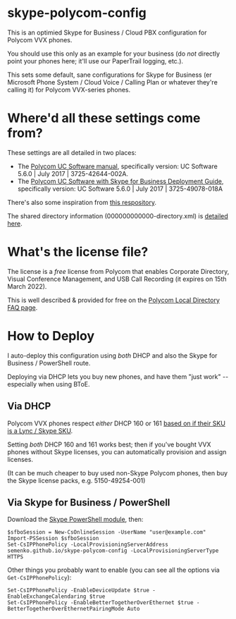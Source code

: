 # skype-polycom-config
This is an optimied Skype for Business /  Cloud PBX configuration for Polycom VVX phones.

You should use this only as an example for your business (do *not* directly point your phones here; it'll use our PaperTrail logging, etc.).

This sets some default, sane configurations for Skype for Business (er Microsoft Phone System / Cloud Voice / Calling Plan or whatever they're calling it) for Polycom VVX-series phones.

# Where'd all these settings come from?
These settings are all detailed in two places:

* The [Polycom UC Software manual](http://support.polycom.com/content/dam/polycom-support/products/Voice/business_media_phones/user/en/3725-42644-002a-ucsoftware-administrator-guide-5-6-0.pdf), specifically version: UC Software 5.6.0 | July 2017 | 3725-42644-002A.
* The [Polycom UC Software with Skype for Business Deployment Guide](http://support.polycom.com/content/dam/polycom-support/products/Voice/business_media_phones/user/en/3725-49078-018a-uc-software-skype-for-business-deployment-guide-5-6-0.pdf), specifically version: UC Software 5.6.0 | July 2017 | 3725-49078-018A

There's also some inspiration from [this respository](https://github.com/spmiddlebrooks/Polycom-VVX-Config/).

The shared directory information (000000000000-directory.xml) is [detailed here](http://community.polycom.com/t5/VoIP/FAQ-How-can-I-create-a-local-directory-or-what-is-the/td-p/8216).

# What's the license file?

The license is a *free* license from Polycom that enables Corporate Directory, Visual Conference Management, and USB Call Recording (it expires on 15th March 2022).

This is well described & provided for free on the [Polycom Local Directory FAQ page](http://community.polycom.com/t5/VoIP/FAQ-How-can-I-create-a-local-directory-or-what-is-the/td-p/8216).

# How to Deploy
I auto-deploy this configuration using *both* DHCP and also the Skype for Business / PowerShell route.

Deploying via DHCP lets you buy new phones, and have them "just work" -- especially when using BToE.

## Via DHCP
Polycom VVX phones respect *either* DHCP 160 or 161 [based on if their SKU is a Lync / Skype SKU](http://community.polycom.com/t5/VoIP/New-order-of-VVX500-phones-different-default-configuration-to/td-p/73009).

Setting *both* DHCP 160 and 161 works best; then if you've bought VVX phones without Skype licenses, you can automatically provision and assign licenses.

(It can be much cheaper to buy used non-Skype Polycom phones, then buy the Skype license packs, e.g. 5150-49254-001)

## Via Skype for Business / PowerShell

Download the [Skype PowerShell module](https://www.microsoft.com/en-us/download/details.aspx?id=39366), then: 

    $sfboSession = New-CsOnlineSession -UserName "user@example.com"
    Import-PSSession $sfboSession
    Set-CsIPPhonePolicy -LocalProvisioningServerAddress semenko.github.io/skype-polycom-config -LocalProvisioningServerType HTTPS

Other things you probably want to enable (you can see all the options via `Get-CsIPPhonePolicy`):

    Set-CsIPPhonePolicy -EnableDeviceUpdate $true -EnableExchangeCalendaring $true
    Set-CsIPPhonePolicy -EnableBetterTogetherOverEthernet $true -BetterTogetherOverEthernetPairingMode Auto

